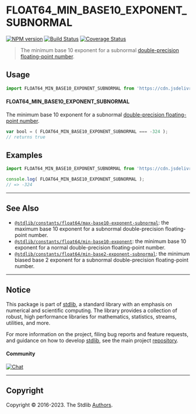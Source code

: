 <!--

@license Apache-2.0

Copyright (c) 2018 The Stdlib Authors.

Licensed under the Apache License, Version 2.0 (the "License");
you may not use this file except in compliance with the License.
You may obtain a copy of the License at

   http://www.apache.org/licenses/LICENSE-2.0

Unless required by applicable law or agreed to in writing, software
distributed under the License is distributed on an "AS IS" BASIS,
WITHOUT WARRANTIES OR CONDITIONS OF ANY KIND, either express or implied.
See the License for the specific language governing permissions and
limitations under the License.

-->

# FLOAT64_MIN_BASE10_EXPONENT_SUBNORMAL

[![NPM version][npm-image]][npm-url] [![Build Status][test-image]][test-url] [![Coverage Status][coverage-image]][coverage-url] <!-- [![dependencies][dependencies-image]][dependencies-url] -->

> The minimum base 10 exponent for a subnormal [double-precision floating-point number][ieee754].



<section class="usage">

## Usage

<!-- eslint-disable id-length -->

```javascript
import FLOAT64_MIN_BASE10_EXPONENT_SUBNORMAL from 'https://cdn.jsdelivr.net/gh/stdlib-js/constants-float64-min-base10-exponent-subnormal@deno/mod.js';
```

#### FLOAT64_MIN_BASE10_EXPONENT_SUBNORMAL

The minimum base 10 exponent for a subnormal [double-precision floating-point number][ieee754].

<!-- eslint-disable id-length -->

```javascript
var bool = ( FLOAT64_MIN_BASE10_EXPONENT_SUBNORMAL === -324 );
// returns true
```

</section>

<!-- /.usage -->

<section class="examples">

## Examples

<!-- TODO: better example -->

<!-- eslint no-undef: "error" -->

<!-- eslint-disable id-length -->

```javascript
import FLOAT64_MIN_BASE10_EXPONENT_SUBNORMAL from 'https://cdn.jsdelivr.net/gh/stdlib-js/constants-float64-min-base10-exponent-subnormal@deno/mod.js';

console.log( FLOAT64_MIN_BASE10_EXPONENT_SUBNORMAL );
// => -324
```

</section>

<!-- /.examples -->

<!-- C interface documentation. -->



<!-- Section for related `stdlib` packages. Do not manually edit this section, as it is automatically populated. -->

<section class="related">

* * *

## See Also

-   <span class="package-name">[`@stdlib/constants/float64/max-base10-exponent-subnormal`][@stdlib/constants/float64/max-base10-exponent-subnormal]</span><span class="delimiter">: </span><span class="description">the maximum base 10 exponent for a subnormal double-precision floating-point number.</span>
-   <span class="package-name">[`@stdlib/constants/float64/min-base10-exponent`][@stdlib/constants/float64/min-base10-exponent]</span><span class="delimiter">: </span><span class="description">the minimum base 10 exponent for a normal double-precision floating-point number.</span>
-   <span class="package-name">[`@stdlib/constants/float64/min-base2-exponent-subnormal`][@stdlib/constants/float64/min-base2-exponent-subnormal]</span><span class="delimiter">: </span><span class="description">the minimum biased base 2 exponent for a subnormal double-precision floating-point number.</span>

</section>

<!-- /.related -->

<!-- Section for all links. Make sure to keep an empty line after the `section` element and another before the `/section` close. -->


<section class="main-repo" >

* * *

## Notice

This package is part of [stdlib][stdlib], a standard library with an emphasis on numerical and scientific computing. The library provides a collection of robust, high performance libraries for mathematics, statistics, streams, utilities, and more.

For more information on the project, filing bug reports and feature requests, and guidance on how to develop [stdlib][stdlib], see the main project [repository][stdlib].

#### Community

[![Chat][chat-image]][chat-url]

---

## Copyright

Copyright &copy; 2016-2023. The Stdlib [Authors][stdlib-authors].

</section>

<!-- /.stdlib -->

<!-- Section for all links. Make sure to keep an empty line after the `section` element and another before the `/section` close. -->

<section class="links">

[npm-image]: http://img.shields.io/npm/v/@stdlib/constants-float64-min-base10-exponent-subnormal.svg
[npm-url]: https://npmjs.org/package/@stdlib/constants-float64-min-base10-exponent-subnormal

[test-image]: https://github.com/stdlib-js/constants-float64-min-base10-exponent-subnormal/actions/workflows/test.yml/badge.svg?branch=main
[test-url]: https://github.com/stdlib-js/constants-float64-min-base10-exponent-subnormal/actions/workflows/test.yml?query=branch:main

[coverage-image]: https://img.shields.io/codecov/c/github/stdlib-js/constants-float64-min-base10-exponent-subnormal/main.svg
[coverage-url]: https://codecov.io/github/stdlib-js/constants-float64-min-base10-exponent-subnormal?branch=main

<!--

[dependencies-image]: https://img.shields.io/david/stdlib-js/constants-float64-min-base10-exponent-subnormal.svg
[dependencies-url]: https://david-dm.org/stdlib-js/constants-float64-min-base10-exponent-subnormal/main

-->

[chat-image]: https://img.shields.io/gitter/room/stdlib-js/stdlib.svg
[chat-url]: https://gitter.im/stdlib-js/stdlib/

[stdlib]: https://github.com/stdlib-js/stdlib

[stdlib-authors]: https://github.com/stdlib-js/stdlib/graphs/contributors

[umd]: https://github.com/umdjs/umd
[es-module]: https://developer.mozilla.org/en-US/docs/Web/JavaScript/Guide/Modules

[deno-url]: https://github.com/stdlib-js/constants-float64-min-base10-exponent-subnormal/tree/deno
[umd-url]: https://github.com/stdlib-js/constants-float64-min-base10-exponent-subnormal/tree/umd
[esm-url]: https://github.com/stdlib-js/constants-float64-min-base10-exponent-subnormal/tree/esm
[branches-url]: https://github.com/stdlib-js/constants-float64-min-base10-exponent-subnormal/blob/main/branches.md

[ieee754]: https://en.wikipedia.org/wiki/IEEE_754-1985

<!-- <related-links> -->

[@stdlib/constants/float64/max-base10-exponent-subnormal]: https://github.com/stdlib-js/constants-float64-max-base10-exponent-subnormal/tree/deno

[@stdlib/constants/float64/min-base10-exponent]: https://github.com/stdlib-js/constants-float64-min-base10-exponent/tree/deno

[@stdlib/constants/float64/min-base2-exponent-subnormal]: https://github.com/stdlib-js/constants-float64-min-base2-exponent-subnormal/tree/deno

<!-- </related-links> -->

</section>

<!-- /.links -->

